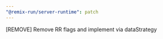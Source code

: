 ```yaml
---
"@remix-run/server-runtime": patch
---
```


[REMOVE] Remove RR flags and implement via dataStrategy
